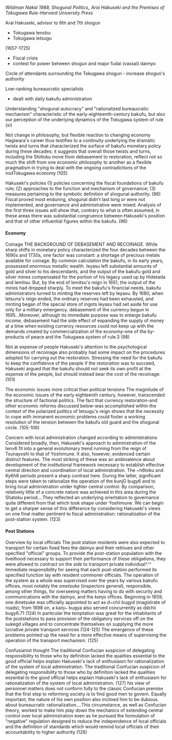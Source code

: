 *Wildman Nakai 1988, Shogunal Politics_ Arai Hakuseki and the Premises of Tokugawa Rule-Harvard University Press*

Arai Hakuseki, advisor to 6th and 7th shogun 
- Tokugawa Ienobu
- Tokugawa Ietsugu

(1657-1725)
- Fiscal crisis 
- contest for power between shogun and major fudai (vassal) daimyo

Circle of attendants surrounding the Tokugawa shogun
	- increase shogun's authority

Low-ranking bureaucratic specialists
- dealt with daily bakufu administration

Understanding 
	"shogunal autocracy" and "rationalized bureaucratic mechanism" characteristic of the early-eighteenth-century bakufu, but also our perception of the underlying dynamics of the Tokugawa system of rule (xi)

Not change in philosophy, but flexible reaction to changing economy
	Hagiwara's career thus testifies to a continuity underlying the dramatic twists and turns that characterized the surface of bakufu monetary policy during these decades; it suggests that overall those twists and turns, including the Shiitoku move from debasement to restoration, reflect not so much the shift from one economic philosophy to another as a flexible pragmatism in trying to deal with the ongoing contradictions of the midTokugawa economy (105)

Hakuseki's policies
	(1) policies concerning the fiscal foundations of bakufu rule; (2) approaches to the function and mechanism of governance; (3) measures pertaining to the symbolic definition of shogunal authority. (96)
Fiscal proved most enduring, shogunal didn't last long or were not implemented, and governance and administrative were mixed. 
	Analysis of the first three issues will show that, contrary to what is often assumed, in these areas there was substantial congruence between Hakuseki's position and that of other influential figures within the bakufu. (96)


#### Economy
Coinage
	THE BACKGROUND OF DEBASEMENT AND RECOINAGE. While sharp shifts in monetary policy characterized the four decades between the 1690s and 1730s, one factor was constant: a shortage of precious metals available for coinage. By common calculation the bakufu, in its early years, possessed enormous metallic wealth. Ieyasu left substantial amounts of gold and silver to his descendants, and the output of the bakufu gold and silver mines compensated for the portion of his legacy used up by Hidetada and Iemitsu. But, by the end of Iemitsu's reign in 1651, the output of the mines had dropped sharply. To meet the bakufu's financial needs, bakufu administrators turned to minting the reserves left by Ieyasu. By 1680, when Ietsuna's reign ended, the ordinary reserves had been exhausted, and minting began of the special store of ingots Ieyasu had set aside for use only for a military emergency.
	debasement of the currency begun in 1695...Moreover, although its immediate purpose was to enlarge bakufu income, debasement had the side effect of expanding the supply of money at a time when existing currency resources could not keep up with the demands created by commercialization of the economy-one of the by-products of peace and the Tokugawa system of rule.3 (98)

Not at expense of people
	Hakuseki's attention to the psychological dimensions of recoinage also probably had some impact on the procedures adopted for carrying out the restoration. Stressing the need for the bakufu to keep the confidence of the people if the restoration was to succeed, Hakuseki argued that the bakufu should not seek its own profit at the expense of the people, but should instead bear the cost of the recoinage. (101)

The economic issues more critical than political tensions
	The magnitude of the economic issues of the early eighteenth century, however, transcended the structure of factional politics. The fact that currency restoration-and other economic reforms discussed below-was accomplished within the context of the polarized politics of Ietsugu's reign shows that the necessity to cope with immanent economic problems could foster a working resolution of the tension between the bakufu old guard and the shogunal circle. (105-106)

Concern with local administration changed according to administrations
	Considered broadly, then, Hakuseki's approach to administration of the tenv6 fit into a general evolutionary trend running from the reign of Tsunayoshi to that of Yoshimune. It also, however, evidenced certain distinct features. The most striking of these was an ambivalence about development of the institutional framework necessary to establish effective central direction and coordination of local administration. The ~h6toku and Ky6h6 periods present a sharp contrast here. During the latter, significant steps were taken to rationalize the operation of the kunjG bugy6 and to bring local administration under tighter central control. By comparison, relatively little of a concrete nature was achieved in this area during the Shatoku period....They reflected an underlying orientation to governance quite different from that which took shape under Yoshimune. We can begin to get a sharper sense of this difference by considering Hakuseki's views on one final matter pertinent to fiscal administration: rationalization of the post-station system. (123)



#### Post Stations
Overview by local officials
	The post station residents were also expected to transport for certain fixed fees the daimyo and their retinues and other specified "official" groups. To provide the post-station population with the livelihood necessary to support their performance of these obligations, they were allowed to contract on the side to transport private individual^.'^ Immediate responsibility for seeing that each post-station performed its specified function lay with resident commoner officials. The operation of the system as a whole was supervised over the years by various bakufu offices, most notably the *ometsuke* (inspectors general), responsible, among other things, for overseeing matters having to do with security and communications with the daimyo, and the *kanjo* offices. Beginning in 1659, one dmetsuke was officially appointed to act as d~chii bugyd (magistrate of roads); from 1698 on, a kanj~ bugya also served concurrently as ddchii bugy6.71 (124)
	In particular the temptation was great for the inhabitants of the poststations to pass provision of the obligatory services off on the sukegd villages and to concentrate themselves on supplying the more lucrative private transport services (124-125)
	The emergence of these problems pointed up the need for a more effective means of supervising the operation of the transport mechanism. (125)

Confusianist thought
	The traditional Confucian suspicion of delegating responsibility to those who by definition lacked the qualities essential to the good official helps explain Hakuseki's lack of enthusiasm for rationalization of the system of local administration. The traditional Confucian suspicion of delegating responsibility to those who by definition lacked the qualities essential to the good official helps explain Hakuseki's lack of enthusiasm for rationalization of the system of local administration. (127)
	his view of personnel matters does not conform fully to the classic Confucian premise that the first step to reforming society is to find good men to govern. Equally important, the nature of his own position also inclined him to be dubious about bureaucratic rationalization....This circumstance, as well as Confucian theory, worked to make him play down the mechanics of extending central control over local administration even as he pursued the formulation of "negative" regulation designed to reduce the independence of local officials and the definition of standards which would remind local officials of their accountability to higher authority (128)